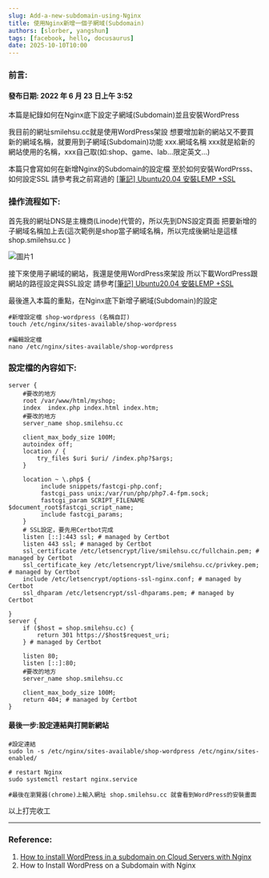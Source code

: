 ```yaml
---
slug: Add-a-new-subdomain-using-Nginx
title: 使用Nginx新增一個子網域(Subdomain)
authors: [slorber, yangshun]
tags: [facebook, hello, docusaurus]
date: 2025-10-10T10:00
---
```


### 前言:
#### 發布日期: 2022 年 6 月 23 日上午 3:52
本篇是紀錄如何在Nginx底下設定子網域(Subdomain)並且安裝WordPress

我目前的網址smilehsu.cc就是使用WordPress架設 想要增加新的網站又不要買新的網域名稱，就要用到子網域(Subdomain)功能 xxx.網域名稱 xxx就是給新的網站使用的名稱，xxx自己取(如:shop、game、lab...限定英文...)

本篇只會寫如何在新增Nginx的Subdomain的設定檔 至於如何安裝WordPrsss、如何設定SSL 請參考我之前寫過的 [\[筆記\] Ubuntu20.04 安裝LEMP +SSL](http://test.smilehsu.cc/2021/02/2603)

<!-- truncate -->

### 操作流程如下:

首先我的網址DNS是主機商(Linode)代管的，所以先到DNS設定頁面 把要新增的子網域名稱加上去(這次範例是shop當子網域名稱，所以完成後網址是這樣 shop.smilehsu.cc )

![圖片1](https://smilehsu.cc/wp-content/uploads/2022/06/aaa.png)

接下來使用子網域的網站，我還是使用WordPress來架設 所以下載WordPress跟網站的路徑設定與SSL設定 請參考[\[筆記\] Ubuntu20.04 安裝LEMP +SSL](http://test.smilehsu.cc/2021/02/2603)

最後進入本篇的重點，在Nginx底下新增子網域(Subdomain)的設定

```script
#新增設定檔 shop-wordpress (名稱自訂)
touch /etc/nginx/sites-available/shop-wordpress

#編輯設定檔
nano /etc/nginx/sites-available/shop-wordpress
```

### 設定檔的內容如下:

```script
server {
    #要改的地方
    root /var/www/html/myshop;
    index  index.php index.html index.htm;
    #要改的地方
    server_name shop.smilehsu.cc

    client_max_body_size 100M;
    autoindex off;
    location / {
        try_files $uri $uri/ /index.php?$args;
    }

    location ~ \.php$ {
         include snippets/fastcgi-php.conf;
         fastcgi_pass unix:/var/run/php/php7.4-fpm.sock;
         fastcgi_param SCRIPT_FILENAME $document_root$fastcgi_script_name;
         include fastcgi_params;
    }
    # SSL設定，要先用Certbot完成
    listen [::]:443 ssl; # managed by Certbot
    listen 443 ssl; # managed by Certbot
    ssl_certificate /etc/letsencrypt/live/smilehsu.cc/fullchain.pem; # managed by Certbot
    ssl_certificate_key /etc/letsencrypt/live/smilehsu.cc/privkey.pem; # managed by Certbot
    include /etc/letsencrypt/options-ssl-nginx.conf; # managed by Certbot
    ssl_dhparam /etc/letsencrypt/ssl-dhparams.pem; # managed by Certbot

}
server {
    if ($host = shop.smilehsu.cc) {
        return 301 https://$host$request_uri;
    } # managed by Certbot

    listen 80;
    listen [::]:80;
    #要改的地方
    server_name shop.smilehsu.cc

    client_max_body_size 100M;
    return 404; # managed by Certbot
}
```

#### 最後一步:設定連結與打開新網站

```script
#設定連結
sudo ln -s /etc/nginx/sites-available/shop-wordpress /etc/nginx/sites-enabled/

# restart Nginx
sudo systemctl restart nginx.service

#最後在瀏覽器(chrome)上輸入網址 shop.smilehsu.cc 就會看到WordPress的安裝畫面
```

以上打完收工

***

### Reference:

1. [How to install WordPress in a subdomain on Cloud Servers with Nginx](https://bit.ly/3QCkyNE)
2. How to Install WordPress on a Subdomain with Nginx
